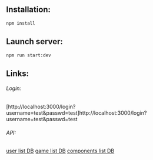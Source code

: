 ## Installation:

```bash
npm install
```

## Launch server:
```bash
npm run start:dev
```

## Links:

###### Login:
[http://localhost:3000/login?username=test&passwd=test]http://localhost:3000/login?username=test&passwd=test

###### API:
[user list DB](http://localhost:3000/api/users)
[game list DB](http://localhost:3000/api/games)
[components list DB](http://localhost:3000/api/components)